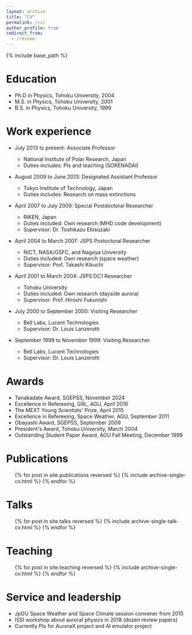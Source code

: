 ```yaml
---
layout: archive
title: "CV"
permalink: /cv/
author_profile: true
redirect_from:
  - /resume
---
```


{% include base_path %}

Education
======
* Ph.D in Physics, Tohoku University, 2004
* M.S. in Physics, Tohoku University, 2001
* B.S. in Physics, Tohoku University, 1999

Work experience
======
* July 2013 to present: Associate Professor
  * National Institute of Polar Research, Japan
  * Duties includes: PIs and teaching (SOKENADAI)

* August 2009 to June 2013: Designated Assistant Professor
  * Tokyo Institute of Technology, Japan
  * Duties includes: Research on mass extinctions

* April 2007 to July 2009: Special Postdoctoral Researcher
  * RIKEN, Japan
  * Duties included: Own research (MHD code development)
  * Supervisor: Dr. Toshikazu Ebisuzaki

* April 2004 to March 2007: JSPS Postoctoral Researcher
  * NICT, NASA/GSFC, and Nagoya University
  * Duties included: Own research (space weather)
  * Supervisor: Prof. Takashi Kikuchi

* April 2001 to March 2004: JSPS DC1 Researcher
  * Tohoku University
  * Duties included: Own research (dayside aurora)
  * Supervisor: Prof. Hiroshi Fukunishi

* July 2000 to September 2000: Visiting Researcher
  * Bell Labs, Lucent Technologies
  * Supervisor: Dr. Louis Lanzerotti

* September 1999 to November 1999: Visiting Researcher 
  * Bell Labs, Lucent Technologies
  * Supervisor: Dr. Louis Lanzerotti

Awards
======
* Tanakadate Award, SGEPSS, November 2024
* Excellence in Refereeing, GRL, AGU, April 2016
* The MEXT Young Scientists' Prize, April 2015
* Excellence in Refereeing, Space Weather, AGU, September 2011
* Obayashi Award, SGEPSS, September 2009
* President's Award, Tohoku University, March 2004
* Outstanding Student Paper Award, AGU Fall Meeting, December 1999

<!--
Skills
======
* Skill 1
* Skill 2
  * Sub-skill 2.1
  * Sub-skill 2.2
  * Sub-skill 2.3
* Skill 3
-->

Publications
======
  <ul>{% for post in site.publications reversed %}
    {% include archive-single-cv.html %}
  {% endfor %}</ul>
  
  Talks
======
  <ul>{% for post in site.talks reversed %}
    {% include archive-single-talk-cv.html  %}
  {% endfor %}</ul>
  
Teaching
======
  <ul>{% for post in site.teaching reversed %}
    {% include archive-single-cv.html %}
  {% endfor %}</ul>

Service and leadership
======
* JpGU Space Weather and Space Climate session convener from 2015
* ISSI workshop about auroral physics in 2018 (dozen review papers)
* Currently PIs for AuroraX project and AI emulator project
